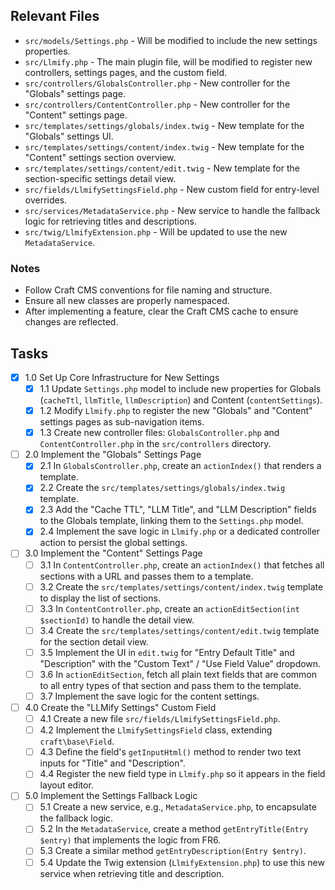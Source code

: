 ## Relevant Files

- `src/models/Settings.php` - Will be modified to include the new settings properties.
- `src/Llmify.php` - The main plugin file, will be modified to register new controllers, settings pages, and the custom field.
- `src/controllers/GlobalsController.php` - New controller for the "Globals" settings page.
- `src/controllers/ContentController.php` - New controller for the "Content" settings page.
- `src/templates/settings/globals/index.twig` - New template for the "Globals" settings UI.
- `src/templates/settings/content/index.twig` - New template for the "Content" settings section overview.
- `src/templates/settings/content/edit.twig` - New template for the section-specific settings detail view.
- `src/fields/LlmifySettingsField.php` - New custom field for entry-level overrides.
- `src/services/MetadataService.php` - New service to handle the fallback logic for retrieving titles and descriptions.
- `src/twig/LlmifyExtension.php` - Will be updated to use the new `MetadataService`.

### Notes

- Follow Craft CMS conventions for file naming and structure.
- Ensure all new classes are properly namespaced.
- After implementing a feature, clear the Craft CMS cache to ensure changes are reflected.

## Tasks

- [x] 1.0 Set Up Core Infrastructure for New Settings
  - [x] 1.1 Update `Settings.php` model to include new properties for Globals (`cacheTtl`, `llmTitle`, `llmDescription`) and Content (`contentSettings`).
  - [x] 1.2 Modify `Llmify.php` to register the new "Globals" and "Content" settings pages as sub-navigation items.
  - [x] 1.3 Create new controller files: `GlobalsController.php` and `ContentController.php` in the `src/controllers` directory.
- [ ] 2.0 Implement the "Globals" Settings Page
  - [x] 2.1 In `GlobalsController.php`, create an `actionIndex()` that renders a template.
  - [x] 2.2 Create the `src/templates/settings/globals/index.twig` template.
  - [x] 2.3 Add the "Cache TTL", "LLM Title", and "LLM Description" fields to the Globals template, linking them to the `Settings.php` model.
  - [x] 2.4 Implement the save logic in `Llmify.php` or a dedicated controller action to persist the global settings.
- [ ] 3.0 Implement the "Content" Settings Page
  - [ ] 3.1 In `ContentController.php`, create an `actionIndex()` that fetches all sections with a URL and passes them to a template.
  - [ ] 3.2 Create the `src/templates/settings/content/index.twig` template to display the list of sections.
  - [ ] 3.3 In `ContentController.php`, create an `actionEditSection(int $sectionId)` to handle the detail view.
  - [ ] 3.4 Create the `src/templates/settings/content/edit.twig` template for the section detail view.
  - [ ] 3.5 Implement the UI in `edit.twig` for "Entry Default Title" and "Description" with the "Custom Text" / "Use Field Value" dropdown.
  - [ ] 3.6 In `actionEditSection`, fetch all plain text fields that are common to all entry types of that section and pass them to the template.
  - [ ] 3.7 Implement the save logic for the content settings.
- [ ] 4.0 Create the "LLMify Settings" Custom Field
  - [ ] 4.1 Create a new file `src/fields/LlmifySettingsField.php`.
  - [ ] 4.2 Implement the `LlmifySettingsField` class, extending `craft\base\Field`.
  - [ ] 4.3 Define the field's `getInputHtml()` method to render two text inputs for "Title" and "Description".
  - [ ] 4.4 Register the new field type in `Llmify.php` so it appears in the field layout editor.
- [ ] 5.0 Implement the Settings Fallback Logic
  - [ ] 5.1 Create a new service, e.g., `MetadataService.php`, to encapsulate the fallback logic.
  - [ ] 5.2 In the `MetadataService`, create a method `getEntryTitle(Entry $entry)` that implements the logic from FR6.
  - [ ] 5.3 Create a similar method `getEntryDescription(Entry $entry)`.
  - [ ] 5.4 Update the Twig extension (`LlmifyExtension.php`) to use this new service when retrieving title and description.

